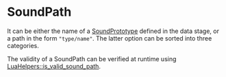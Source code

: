 # SoundPath

It can be either the name of a [SoundPrototype](prototype:SoundPrototype) defined in the data stage, or a path in the form `"type/name"`. The latter option can be sorted into three categories.

The validity of a SoundPath can be verified at runtime using [LuaHelpers::is_valid_sound_path](runtime:LuaHelpers::is_valid_sound_path).

